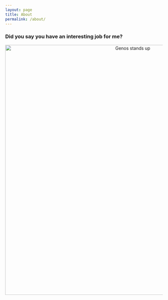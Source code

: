 ```yaml
---
layout: page
title: About
permalink: /about/
---
```


### Did you say you have an interesting job for me?
<p align="center">
<img src="{{ site.url }}/images/about/genos-stand-up.gif" alt="Genos stands up" width="800"/>
</p>